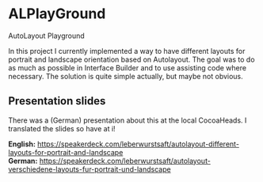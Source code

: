 ALPlayGround
============

AutoLayout Playground

In this project I currently implemented a way to have different layouts for portrait and landscape orientation based on Autolayout.
The goal was to do as much as possible in Interface Builder and to use assisting code where necessary.
The solution is quite simple actually, but maybe not obvious.

Presentation slides
----
There was a (German) presentation about this at the local CocoaHeads. I translated the slides so have at i!

**English:** https://speakerdeck.com/leberwurstsaft/autolayout-different-layouts-for-portrait-and-landscape  
**German:** https://speakerdeck.com/leberwurstsaft/autolayout-verschiedene-layouts-fur-portrait-und-landscape
